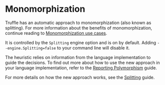 # Monomorphization

Truffle has an automatic approach to monomorphization (also known as
splitting). For more information about the benefits of monomorphization,
continue reading to [Monomorphization use cases](MonomorphizationUseCases.md).

It is controlled by the `Splitting` engine option and is on by default.
Adding `--engine.Splitting=false` to your command line will disable it.

The heuristic relies on information from the language implementation to guide
the decisions. To find out more about how to use the new approach in your
language implementation, refer to the [Reporting Polymorphism](ReportingPolymorphism.md) guide.

For more details on how the new approach works, see the [Splitting](Splitting.md) guide.
